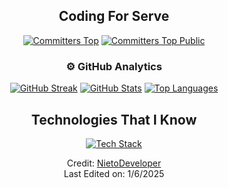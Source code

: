 <div align="center">

## Coding For Serve

[![Committers Top](https://user-badge.committers.top/colombia/NietoDeveloper.svg)](https://user-badge.committers.top/colombia/NietoDeveloper)
[![Committers Top Public](https://user-badge.committers.top/colombia_public/NietoDeveloper.svg)](https://user-badge.committers.top/colombia_public/NietoDeveloper)

### ⚙️ GitHub Analytics

[![GitHub Streak](https://github-readme-streak-stats.herokuapp.com?user=NietoDeveloper&theme=react)](https://git.io/streak-stats)
[![GitHub Stats](https://github-readme-stats.vercel.app/api?username=NietoDeveloper&show_icons=true&theme=dark)](https://github-readme-stats.vercel.app)
[![Top Languages](https://github-readme-stats-eight-theta.vercel.app/api/top-langs/?username=NietoDeveloper&layout=compact&langs_count=8&theme=dark)](https://github-readme-stats-eight-theta.vercel.app)

## Technologies That I Know

[![Tech Stack](https://skillicons.dev/icons?i=git,aws,css,docker,postgres,express,firebase,github,html,js,materialui,mongodb,mysql,nextjs,nodejs,postman,vite,npm,react,tailwind,bootstrap,vscode,astro,powershell)](https://skillicons.dev)

Credit: [NietoDeveloper](https://github.com/NietoDeveloper)  
Last Edited on: 1/6/2025

</div>
